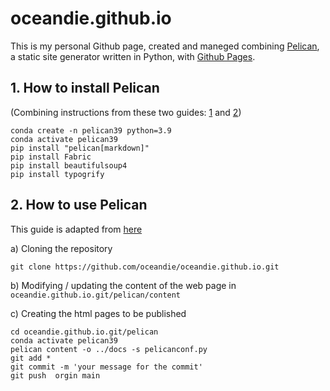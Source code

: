 # oceandie.github.io

This is my personal Github page, created and maneged combining [Pelican](https://docs.getpelican.com/en/latest/index.html), a static site generator written in Python, with [Github Pages](https://pages.github.com/).

## 1. How to install Pelican
(Combining instructions from these two guides: [1](https://docs.getpelican.com/en/latest/install.html) and [2](https://www.archerimagine.com/articles/pelican/python-setup-for-pelican-blog.html))

```
conda create -n pelican39 python=3.9
conda activate pelican39
pip install "pelican[markdown]"
pip install Fabric
pip install beautifulsoup4
pip install typogrify
```

## 2. How to use Pelican
This guide is adapted from [here](https://github.com/getpelican/pelican/blob/master/docs/tips.rst)

a) Cloning the repository
```
git clone https://github.com/oceandie/oceandie.github.io.git
```

b) Modifying / updating the content of the web page in `oceandie.github.io.git/pelican/content`

c) Creating the html pages to be published
```
cd oceandie.github.io.git/pelican
conda activate pelican39
pelican content -o ../docs -s pelicanconf.py
git add *
git commit -m 'your message for the commit'
git push  orgin main
```

